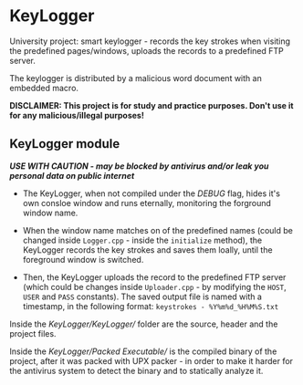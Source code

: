 # KeyLogger
University project: smart keylogger - records the key strokes when visiting the predefined pages/windows, uploads the records to a predefined FTP server. 

The keylogger is distributed by a malicious word document with an embedded macro.

**DISCLAIMER: This project is for study and practice purposes. Don't use it for any malicious/illegal purposes!**

## KeyLogger module
**_USE WITH CAUTION - may be blocked by antivirus and/or leak you personal data on public internet_**



* The KeyLogger, when not compiled under the _DEBUG_ flag, hides it's own consloe window and runs eternally, monitoring the forground window name.

* When the window name matches on of the predefined names (could be changed inside `Logger.cpp` - inside the `initialize` method), the KeyLogger records the key strokes and saves them loally, until the foreground window is switched.

* Then, the KeyLogger uploads the record to the predefined FTP server (which could be changes inside `Uploader.cpp` - by modifying the `HOST`, `USER` and `PASS` constants). The saved output file is named with a timestamp, in the following format: `keystrokes - %Y%m%d_%H%M%S.txt`



Inside the *KeyLogger/KeyLogger/* folder are the source, header and the project files.

Inside the *KeyLogger/Packed Executable/* is the compiled binary of the project, after it was packed with UPX packer - in order to make it harder for the antivirus system to detect the binary and to statically analyze it.
